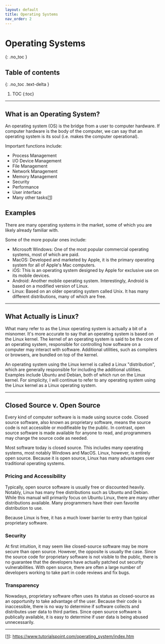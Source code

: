 ```yaml
---
layout: default
title: Operating Systems
nav_order: 2
---
```


# Operating Systems
{: .no_toc }

## Table of contents
{: .no_toc .text-delta }

1. TOC
{:toc}

---

## What is an Operating System?

An operating system (OS) is the bridge from a user to computer hardware. If computer hardware is the body of the computer, we can say that an operating system is its soul (i.e. makes the computer operational).

Important functions include:
* Process Management
* I/O Device Management
* File Management
* Network Management
* Memory Management
* Security
* Performance
* User interface
* Many other tasks[[1]]

## Examples

There are many operating systems in the market, some of which you are likely already familiar with. 

Some of the more popular ones include:
* Microsoft Windows: One of the most popular commercial operating systems, most of which are paid.
* MacOS: Developed and marketed by Apple, it is the primary operating system for all of Apple's Mac computers. 
* iOS: This is an operating system designed by Apple for exclusive use on its mobile devices.
* Android: Another mobile operating system. Interestingly, Android is based on a modified version of Linux. 
* Linux: Based on an older operating system called Unix. It has many different distributions, many of which are free. 

---

## What Actually is Linux?

What many refer to as the Linux operating system is actually a bit of a misnomer. It's more accurate to say that an operating system is based on the Linux kernel. The kernel of an operating system is said to be the core of an operating system, responsible for controlling how software on a computer may interact with software. Additional utilities, such as compilers or browsers, are bundled on top of the kernel.

An operating system using the Linux kernel is called a Linux "distribution", which are generally responsible for including the additional utilities. Examples include Ubuntu and Debian, both of which run on the Linux kernel. For simplicity, I will continue to refer to any operating system using the Linux kernel as a Linux operating system.

---

## Closed Source v. Open Source

Every kind of computer software is is made using source code. Closed source software, also known as proprietary software, means the source code is not accessible or modifieable by the public. In contrast, open source software is made available for anyone to read, and programmers may change the source code as needed.

Most software today is closed source. This includes many operating systems, most notably Windows and MacOS. Linux, however, is entirely open source. Because it is open source, Linux has many advantages over traditional operating systems.

### Pricing and Accessibility

Typically, open source software is usually free or discounted heavily. Notably, Linux has many free distributions such as Ubuntu and Debian. While this manual will primarily focus on Ubuntu Linux, there are many other distributions available. Many programmers have their own favorite distribution to use. 

Because Linux is free, it has a much lower barrier to entry than typical proprietary software. 

### Security 

At first intuition, it may seem like closed-source software may be more secure than open source. However, the opposite is usually the case. Since the source code for proprietary software is not visible to the public, there is no guarantee that the developers have actually patched out security vulnerabilities. With open source, there are often a large number of developers working to take part in code reviews and fix bugs.

### Transparency

Nowadays, proprietary software often uses its status as closed-source as an opportunity to take advantage of the user. Because their code is inaccessible, there is no way to determine if software collects and distributes user data to third parties. Since open source software is publically available, it is easy to determine if user data is being abused unnecessarily. 

---

[[1]]: https://www.tutorialspoint.com/operating_system/index.htm

[1]: https://www.tutorialspoint.com/operating_system/index.htm 